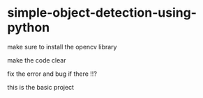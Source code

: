 # simple-object-detection-using-python

make sure to install the opencv library

make the code clear 

fix the error and bug if there !!?

this is the basic project 
